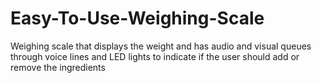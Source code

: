 # Easy-To-Use-Weighing-Scale
Weighing scale that displays the weight and has audio and visual queues through voice lines and LED lights to indicate if the user should add or remove the ingredients

